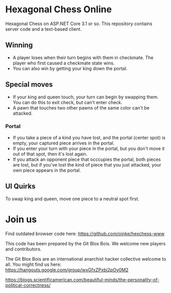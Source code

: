 # Hexagonal Chess Online

Hexagonal Chess on ASP.NET Core 3.1 or so. This repository contains server code and a text-based client. 

## Winning

* A player loses when their turn begins with them in checkmate. The player who first caused a checkmate state wins. 
* You can also win by getting your king down the portal.

## Special moves

* If your king and queen touch, your turn can begin by swapping them. You can do this to exit check, but can't enter check.
* A pawn that touches two other pawns of the same color can't be attacked.

### Portal

* If you take a piece of a kind you have lost, and the portal (center spot) is empty, your captured piece arrives in the portal.
* If you enter your turn with your piece in the portal, but you don't move it out of that spot, then it's lost again.
* If you attack an opponent piece that occcupies the portal, both pieces are lost, but if you've lost the kind of piece that you just attacked, your own piece appears in the portal.

## UI Quirks

To swap king and queen, move one piece to a neutral spot first.

# Join us

Find outdated browser code here: https://github.com/oinke/hexchess-www

This code has been prepared by the Git Blox Bois. We welcome new players and contributors. 

The Git Blox Bois are an international anarchist hacker collective welcome to all. You might find us here:
https://hangouts.google.com/group/wxGfxZPxbj2pOy0M2

https://blogs.scientificamerican.com/beautiful-minds/the-personality-of-political-correctness/
